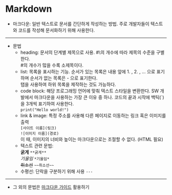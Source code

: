 # Markdown
- 마크다운: 일반 텍스트로 문서를 간단하게 작성하는 방법. 주로 개발자들이 텍스트와 코드를 작성해 문서화하기 위해 사용한다.
---
- 문법
    - heading: 문서의 단계별 제목으로 사용. #\의 개수에 따라 제목의 수준을 구별한다.<br> #의 개수가 많을 수록 소제목이다.
    - list: 목록을 표시하는 기능. 순서가 있는 목록은 내용 앞에 1. , 2. , ... 으로 표기하며 순서가 없는 목록은 - 으로 표기한다.<br> 탭을 사용하여 하위 목록을 제작하는 것도 가능하다.
    - code block: 해당 프로그래밍 언어에 맞춰 텍스트 스타일을 변환한다. SW 개발에서 마크다운을 사용하는 가장 큰 이유 중 하나. 코드의 끝과 시작에 백틱(`)을 3개씩 표기하여 사용한다.<br> ```print("Hello world!")```
    - link & image: 특정 주소를 사용해 다른 페이지로 이동하는 링크 혹은 이미지를 출력<br>
```[사이트 이름](링크)``` <br>
```![이미지 이름](경로)``` <br>
이 때, 이미지의 너비와 높이는 마크다운으로는 조절할 수 없다. (HTML 필요)
    - 텍스트 관련 문법: <br>
      **굵게** ```**굵게**``` <br>
      *기울임* ```*기울임*``` <br>
      ~~취소선~~ ```~~취소선~~```
    - 수평선: 단락을 구분하기 위해 사용 ```---```
---
- 그 외의 문법은 [마크다운 가이드](https://www.markdownguide.org/basic-syntax) 활용하기
